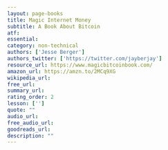 ```yaml
---
layout: page-books
title: Magic Internet Money
subtitle: A Book About Bitcoin
atf: 
essential: 
category: non-technical
authors: ['Jesse Berger']
authors_twitter: ['https://twitter.com/jayberjay']
resource_url: https://www.magicbitcoinbook.com/
amazon_url: https://amzn.to/2MCq9XG
wikipedia_url: 
free_url: 
summary_url: 
rating_order: 2
lesson: ['']
quote: ""
audio_url: 
free_audio_url: 
goodreads_url: 
description: ""
---
```

